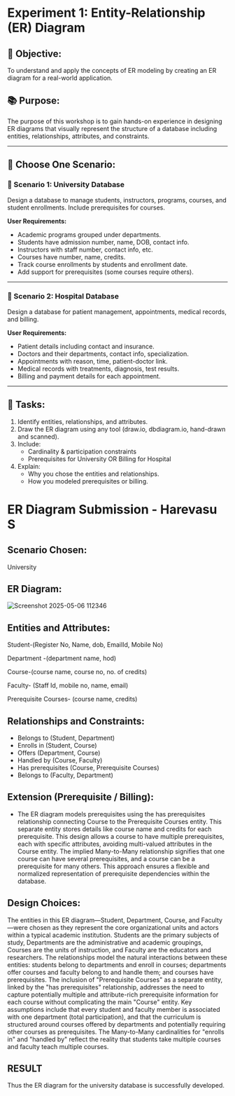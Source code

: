 # Experiment 1: Entity-Relationship (ER) Diagram

## 🎯 Objective:
To understand and apply the concepts of ER modeling by creating an ER diagram for a real-world application.

## 📚 Purpose:
The purpose of this workshop is to gain hands-on experience in designing ER diagrams that visually represent the structure of a database including entities, relationships, attributes, and constraints.

---

## 🧪 Choose One Scenario:

### 🔹 Scenario 1: University Database
Design a database to manage students, instructors, programs, courses, and student enrollments. Include prerequisites for courses.

**User Requirements:**
- Academic programs grouped under departments.
- Students have admission number, name, DOB, contact info.
- Instructors with staff number, contact info, etc.
- Courses have number, name, credits.
- Track course enrollments by students and enrollment date.
- Add support for prerequisites (some courses require others).

---

### 🔹 Scenario 2: Hospital Database
Design a database for patient management, appointments, medical records, and billing.

**User Requirements:**
- Patient details including contact and insurance.
- Doctors and their departments, contact info, specialization.
- Appointments with reason, time, patient-doctor link.
- Medical records with treatments, diagnosis, test results.
- Billing and payment details for each appointment.

---

## 📝 Tasks:
1. Identify entities, relationships, and attributes.
2. Draw the ER diagram using any tool (draw.io, dbdiagram.io, hand-drawn and scanned).
3. Include:
   - Cardinality & participation constraints
   - Prerequisites for University OR Billing for Hospital
4. Explain:
   - Why you chose the entities and relationships.
   - How you modeled prerequisites or billing.

# ER Diagram Submission - Harevasu S

## Scenario Chosen:
University 

## ER Diagram:
![Screenshot 2025-05-06 112346](https://github.com/user-attachments/assets/44d8dc7c-7a8e-4ad1-92c0-79c5df26bc14)



## Entities and Attributes:
Student-(Register No, Name, dob, EmailId, Mobile No)

Department -(department name, hod)

Course-(course name, course no, no. of credits)

Faculty- (Staff Id, mobile no, name, email)

Prerequisite Courses- (course name, credits)


## Relationships and Constraints:
- Belongs to (Student, Department)
- Enrolls in (Student, Course)
- Offers (Department, Course)
- Handled by (Course, Faculty)
- Has prerequisites (Course, Prerequisite Courses)
- Belongs to (Faculty, Department)

## Extension (Prerequisite / Billing):
- The ER diagram models prerequisites using the has prerequisites relationship connecting Course to the Prerequisite Courses entity. This separate entity stores details like course name and credits for each prerequisite. This design allows a course to have multiple prerequisites, each with specific attributes, avoiding multi-valued attributes in the Course entity. The implied Many-to-Many relationship signifies that one course can have several prerequisites, and a course can be a prerequisite for many others. This approach ensures a flexible and normalized representation of prerequisite dependencies within the database.

## Design Choices:
The entities in this ER diagram—Student, Department, Course, and Faculty—were chosen as they represent the core organizational units and actors within a typical academic institution. Students are the primary subjects of study, Departments are the administrative and academic groupings, Courses are the units of instruction, and Faculty are the educators and researchers. The relationships model the natural interactions between these entities: students belong to departments and enroll in courses; departments offer courses and faculty belong to and handle them; and courses have prerequisites. The inclusion of "Prerequisite Courses" as a separate entity, linked by the "has prerequisites" relationship, addresses the need to capture potentially multiple and attribute-rich prerequisite information for each course without complicating the main "Course" entity. Key assumptions include that every student and faculty member is associated with one department (total participation), and that the curriculum is structured around courses offered by departments and potentially requiring other courses as prerequisites. The Many-to-Many cardinalities for "enrolls in" and "handled by" reflect the reality that students take multiple courses and faculty teach multiple courses.

## RESULT
Thus the ER diagram for the university database is successfully developed.

